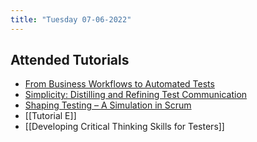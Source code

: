 ```yaml
---
title: "Tuesday 07-06-2022"
---
```


## Attended Tutorials
- [From Business Workflows to Automated Tests](conferences/Tutorial%20F.md)
- [Simplicity: Distilling and Refining Test Communication](conferences/Tutorial%20%20I.md)
- [Shaping Testing – A Simulation in Scrum](Tutorial%20A.md)
- [[Tutorial E]]
- [[Developing Critical Thinking Skills for Testers]]